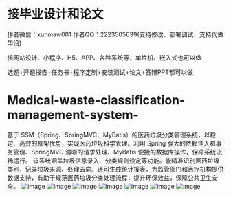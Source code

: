# 接毕业设计和论文
作者微信：xunmaw001  作者QQ：2223505639(支持修改、部署调试、支持代做毕设)

接网站设计、小程序、H5、APP、各种系统等，单片机、嵌入式也可以做

选题+开题报告+任务书+程序定制+安装测试+论文+答辩PPT都可以做
# Medical-waste-classification-management-system-
基于 SSM（Spring、SpringMVC、MyBatis）的医药垃圾分类管理系统，以稳定、高效的框架优势，实现医药垃圾科学管理。利用 Spring 强大的依赖注入和事务管理、SpringMVC 清晰的请求处理、MyBatis 便捷的数据库操作，保障系统流畅运行。  该系统涵盖垃圾信息录入、分类规则设定等功能。能精准识别医药垃圾类别，记录垃圾来源、处理去向。还可生成统计报表，为监管部门和医疗机构提供数据支持，有助于规范医药垃圾分类处理流程，提升环保效益，保障公共卫生安全。 
![image](https://github.com/user-attachments/assets/a72ee216-687a-428b-8144-f3fd50ab78a5)
![image](https://github.com/user-attachments/assets/a11eb4fc-57ad-4625-87d9-dea6dfe5401a)
![image](https://github.com/user-attachments/assets/02049dfb-371f-4dbb-91af-e9a99bbcf191)
![image](https://github.com/user-attachments/assets/8780305d-52c6-4893-865d-589f156693ec)
![image](https://github.com/user-attachments/assets/39f41547-81b7-49cc-9cf2-e64e9d6c3935)
![image](https://github.com/user-attachments/assets/1d64208c-22de-4d00-95a5-06367b493662)
![image](https://github.com/user-attachments/assets/4bc45122-55c5-45d4-99a6-a6be99671780)
